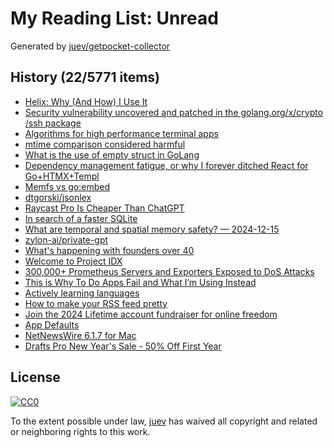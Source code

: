 # My Reading List: Unread

Generated by [juev/getpocket-collector](https://github.com/juev/getpocket-collector)

## History (22/5771 items)

- [Helix: Why (And How) I Use It](https://jonathan-frere.com/posts/helix/)
- [Security vulnerability uncovered and patched in the golang.org/x/crypto /ssh package](https://platform.sh/blog/uncovered-and-patched-golang-vunerability/)
- [Algorithms for high performance terminal apps](https://textual.textualize.io/blog/2024/12/12/algorithms-for-high-performance-terminal-apps/)
- [mtime comparison considered harmful](https://apenwarr.ca/log/20181113)
- [What is the use of empty struct in GoLang](https://www.pixelstech.net/article/1677371161-What-is-the-use-of-empty-struct-in-GoLang)
- [Dependency management fatigue, or why I forever ditched React for Go+HTMX+Templ](https://blog.erodriguez.de/dependency-management-fatigue-or-why-i-forever-ditched-react-for-go-htmx-templ/)
- [Memfs vs go:embed](https://kilabit.info/journal/2024/memfs_vs_goembed/)
- [dtgorski/jsonlex](https://github.com/dtgorski/jsonlex)
- [Raycast Pro Is Cheaper Than ChatGPT](https://medium.com/productivity-matters/raycast-pro-is-cheaper-than-chatgpt-b57e4a3e30af)
- [In search of a faster SQLite](https://avi.im/blag/2024/faster-sqlite/)
- [What are temporal and spatial memory safety? — 2024-12-15](https://blog.yoshuawuyts.com/temporal-spatial-memory-safety/)
- [zylon-ai/private-gpt](https://github.com/zylon-ai/private-gpt)
- [What's happening with founders over 40](https://justinjackson.ca/over-40/)
- [Welcome to Project IDX](https://idx.dev)
- [300,000+ Prometheus Servers and Exporters Exposed to DoS Attacks](https://www.aquasec.com/blog/300000-prometheus-servers-and-exporters-exposed-to-dos-attacks/)
- [This is Why To Do Apps Fail and What I’m Using Instead](http://ellanew.com/ptpl/135-2024.51-this-is-why-to-do-apps-fail)
- [Actively learning languages](https://cassidoo.co/post/learning-langs/)
- [How to make your RSS feed pretty](https://cassidoo.co/post/prettify-rss/)
- [Join the 2024 Lifetime account fundraiser for online freedom](https://proton.me/blog/2024-lifetime-account-charity-fundraiser)
- [App Defaults](https://ldstephens.me/posts/2024-12-24-app-defaults)
- [NetNewsWire 6.1.7 for Mac](https://netnewswire.blog/2024/12/16/netnewswire-for-mac.html)
- [Drafts Pro New Year's Sale - 50% Off First Year](https://forums.getdrafts.com/t/drafts-pro-new-years-sale-50-off-first-year/15680)

## License

[![CC0](https://mirrors.creativecommons.org/presskit/buttons/88x31/svg/cc-zero.svg)](https://creativecommons.org/publicdomain/zero/1.0/)

To the extent possible under law, [juev](https://github.com/juev) has waived all copyright and related or neighboring rights to this work.
